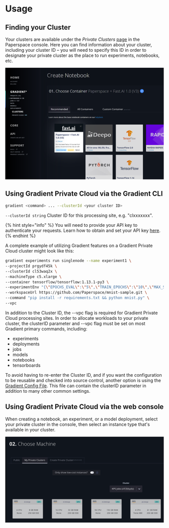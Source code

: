 # Usage

## Finding your Cluster

Your clusters are available under the _Private Clusters_ [page](https://www.paperspace.com/console/clusters) in the Paperspace console.  Here you can find information about your cluster, including your cluster ID – you will need to specify this ID in order to designate your private cluster as the place to run experiments, notebooks, etc. 

![](../.gitbook/assets/image%20%2868%29.png)

## **Using Gradient Private Cloud via the Gradient CLI**

```bash
gradient <command> ... --clusterId <your cluster ID>
```

`--clusterId string` Cluster ID for this processing site, e.g. "clxxxxxxx". 

{% hint style="info" %}
You will need to provide your API key to authenticate your requests. Learn how to obtain and set your API key [here](../get-started/install-the-cli.md#obtaining-an-api-key).
{% endhint %}

A complete example of utilizing Gradient features on a Gradient Private Cloud cluster might look like this:

```bash
gradient experiments run singlenode --name experiment1 \
--projectId prgydf45k \
--clusterId cl53waq2x \
--machineType c5.xlarge \
--container tensorflow/tensorflow:1.13.1-py3 \
--experimentEnv "{\"EPOCHS_EVAL\":\"5\",\"TRAIN_EPOCHS\":\"10\",\"MAX_STEPS\":\"1000\",\"EVAL_SECS\":\"10\"}" \
--workspaceUrl https://github.com/Paperspace/mnist-sample.git \
--command "pip install -r requirements.txt && python mnist.py" \
--vpc
```

In addition to the Cluster ID, the --vpc flag is required for Gradient Private Cloud processing sites. In order to allocate workloads to your private cluster, the clusterID parameter and --vpc flag must be set on most Gradient primary commands, including:

* experiments
* deployments
* jobs
* models
* notebooks
* tensorboards

To avoid having to re-enter the Cluster ID, and if you want the configuration to be reusable and checked into source control, another option is using the [Gradient Config File](../experiments/using-experiments/gradient-config.yaml.md). This file can contain the clusterID parameter in addition to many other common settings.

## **Using Gradient Private Cloud via the web console**

When creating a notebook, an experiment, or a model deployment, select your private cluster in the console, then select an instance type that's available in your cluster.

![](../.gitbook/assets/private-cluster-gui.png)

